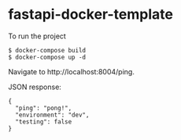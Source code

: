 # fastapi-docker-template

To run the project

```
$ docker-compose build
$ docker-compose up -d
```

Navigate to http://localhost:8004/ping.

JSON response:

```
{
  "ping": "pong!",
  "environment": "dev",
  "testing": false
}
```
